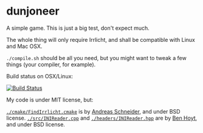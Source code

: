 # dunjoneer
A simple game. This is just a big test, don't expect much.

The whole thing will only require Irrlicht, and shall be compatible with Linux and Mac OSX.

`./compile.sh` should be all you need, but you might want to tweak a few things (your compiler, for example).

Build status on OSX/Linux:

[![Build Status](https://travis-ci.org/sejour-a/dunjoneer.svg?branch=master)](https://travis-ci.org/sejour-a/dunjoneer)

My code is under MIT license, but:

[`./cmake/FindIrrlicht.cmake`](./cmake/FindIrrlicht.cmake) is by [Andreas Schneider](https://de.linkedin.com/in/cryptomilk), and under BSD license.
[`./src/INIReader.cpp`](./src/INIReader.cpp) and [`./headers/INIReader.hpp`](./headers/INIReader.hpp) are by [Ben Hoyt](http://benhoyt.com/), and under BSD license.
